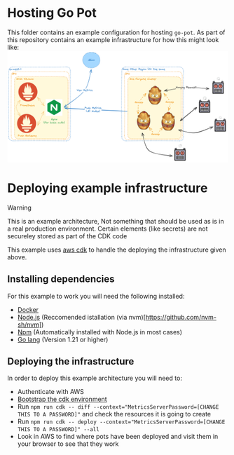 # Hosting Go Pot
This folder contains an example configuration for hosting `go-pot`. As part of this repository contains an example infrastructure for how this might look like:
![Go pot deployemnt diagram](../docs/img/diagrams/cdk.png)

# Deploying example infrastructure
> [!WARNING]  
> This is an example architecture, Not something that should be used as is in a real production environment. Certain elements (like secrets) are not secureley stored as part of the CDK code

This example uses [aws cdk](https://aws.amazon.com/cdk/) to handle the deploying the infrastructure given above. 

## Installing dependencies
For this example to work you will need the following installed:
* [Docker](https://docs.docker.com/get-docker/)
* [Node.js](https://nodejs.org/en/download/) (Reccomended istallation (via nvm)[https://github.com/nvm-sh/nvm])
* [Npm](https://www.npmjs.com/get-npm) (Automatically installed with Node.js in most cases)
* [Go lang](https://golang.org/doc/install) (Version 1.21 or higher)

## Deploying the infrastructure

In order to deploy this example architecture you will need to:
* Authenticate with AWS 
* [Bootstrap the cdk environment](https://docs.aws.amazon.com/cdk/v2/guide/bootstrapping.html)
* Run `npm run cdk -- diff --context="MetricsServerPassword=[CHANGE THIS TO A PASSWORD]"` and check the resources it is going to create
* Run  `npm run cdk -- deploy --context="MetricsServerPassword=[CHANGE THIS TO A PASSWORD]" --all`
* Look in AWS to find where pots have been deployed and visit them in your browser to see that they work
